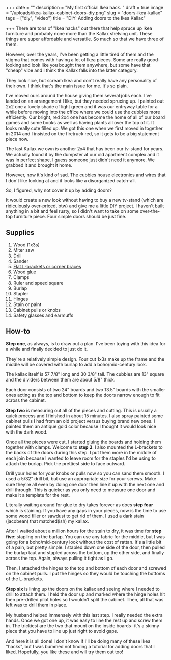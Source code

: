 +++
date = ""
description = "My first official Ikea hack. "
draft = true
image = "/uploads/ikea-kallax-cabinet-doors-diy.png"
slug = "doors-ikea-kallax"
tags = ["diy", "video"]
title = "DIY: Adding doors to the Ikea Kallax"

+++
There are tons of "Ikea hacks" out there that help spruce up Ikea furniture and probably none more than the Kallax shelving unit. These things are super affordable and versatile. So much so that we have three of them.

However, over the years, I've been getting a little tired of them and the stigma that comes with having a lot of Ikea pieces. Some are really good-looking and look like you bought them anywhere, but some have that "cheap" vibe and I think the Kallax falls into the latter category.

They look nice, but scream Ikea and don't really have any personality of their own. I think that's the main issue for me. It's so plain.

I've moved ours around the house giving them several jobs each. I've landed on an arrangement I like, but they needed sprucing up. I painted out 2x2 one a lovely shade of light green and it was our entryway table for a while before moving into the office where we could use the cubbies more efficiently. Our bright, red 2x4 one has become the home of all of our board games and some books as well as having plants all over the top of it. It looks really cute filled up. We got this one when we first moved in together in 2014 and I insisted on the firetruck red, so it gets to be a big statement piece now.

The last Kallax we own is another 2x4 that has been our tv-stand for years. We actually found it by the dumpster at our old apartment complex and it was in perfect shape. I guess someone just didn't need it anymore. We grabbed it and brought it home.

However, now it's kind of sad. The cubbies house electronics and wires that I don't like looking at and it looks like a disorganized catch-all.

So, I figured, why not cover it up by adding doors?

It would create a new look without having to buy a new tv-stand (which are ridiculously over-priced, btw) and give me a little DIY project. I haven't built anything in a bit and feel rusty, so I didn't want to take on some over-the-top furniture piece. Four simple doors should be just fine.

## Supplies

 1. Wood (1x3s)
 2. Miter saw
 3. Drill
 4. Sander
 5. [Flat L-brackets or corner braces](https://www.lowes.com/pd/ReliaBilt-ReliaBilt-2-in-Zinc-Plated-Flat-Corner-Brace-4-Pack/5003415929)
 6. Wood glue
 7. Clamps
 8. Ruler and speed square
 9. Burlap
10. Stapler
11. Hinges
12. Stain or paint
13. Cabinet pulls or knobs
14. Safety glasses and earmuffs

## How-to

**Step one**, as always, is to draw out a plan. I've been toying with this idea for a while and finally decided to just do it.

They're a relatively simple design. Four cut 1x3s make up the frame and the middle will be covered with burlap to add a boho/mid-century look.

The kallax itself is 57 7/8" long and 30 3/8" tall. The cubbies are 13" square and the dividers between them are about 5/8" thick.

Each door consists of two 24" boards and two 13.5" boards with the smaller ones acting as the top and bottom to keep the doors narrow enough to fit across the cabinet.

**Step two** is measuring out all of the pieces and cutting. This is usually a quick process and I finished in about 15 minutes. I also spray painted some cabinet pulls I had from an old project versus buying brand new ones. I painted them an antique gold color because I thought it would look nice with the dark wood.

Once all the pieces were cut, I started gluing the boards and holding them together with clamps. Welcome to **step 3**.  I also mounted the L-brackets to the backs of the doors during this step. I put them more in the middle of each join because I wanted to leave room for the staples I'd be using to attach the burlap. Pick the prettiest side to face outward.

Drill your holes for your knobs or pulls now so you can sand them smooth. I used a 5/32" drill bit, but use an appropriate size for your screws. Make sure they're all even by doing one door then line it up with the next one and drill through. This is quicker as you only need to measure one door and make it a template for the rest.

Literally waiting around for glue to dry takes forever as does **step four** which is staining. If you have any gaps in your pieces, now is the time to use some wood filler or sawdust to get rid of them. I used a dark stain (jacobean) that matched(ish) my kallax.

After I waited about a million hours for the stain to dry, it was time for **step five**: stapling on the burlap. You can use any fabric for the middle, but I was going for a boho/mid-century look without the cost of rattan. It's a little bit of a pain, but pretty simple. I stapled down one side of the door, then pulled the burlap taut and stapled across the bottom, up the other side, and finally across the top. Again, always pulling it tight as I go.

Then, I attached the hinges to the top and bottom of each door and screwed on the cabinet pulls. I put the hinges so they would be touching the bottoms of the L-brackets.

**Step six** is lining up the doors on the kallax and seeing where I needed to drill to attach them. I held the door up and marked where the hinge holes hit then pre-drilled pilot holes so I wouldn't split the cabinet. Then, all that was left was to drill them in place.

My husband helped immensely with this last step. I really needed the extra hands. Once we got one up, it was easy to line the rest up and screw them in. The trickiest are the two that mount on the inside boards- it's a skinny piece that you have to line up just right to avoid gaps.

And here it is all done! I don't know if I'll be doing many of these Ikea "hacks", but I was bummed not finding a tutorial for adding doors that I liked. Hopefully, you like these and will try them out too!